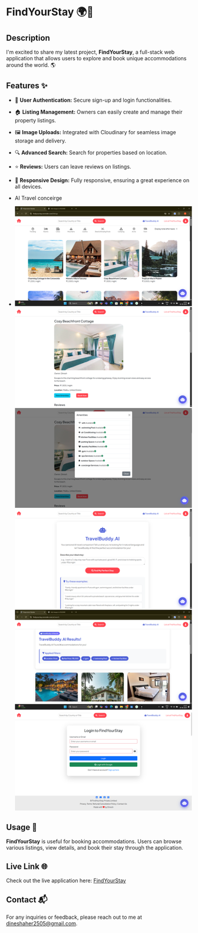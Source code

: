 # FindYourStay 🌍🏡

## Description
I'm excited to share my latest project, **FindYourStay**, a full-stack web application that allows users to explore and book unique accommodations around the world. 🌎

## Features ✨
- 🔐 **User Authentication:** Secure sign-up and login functionalities.
- 🏠 **Listing Management:** Owners can easily create and manage their property listings.
- 🖼️ **Image Uploads:** Integrated with Cloudinary for seamless image storage and delivery.
- 🔍 **Advanced Search:** Search for properties based on location.
- ⭐ **Reviews:** Users can leave reviews on listings.
- 📱 **Responsive Design:** Fully responsive, ensuring a great experience on all devices.
- AI Travel conceirge

- ![Homepage Screenshot](./public/images/image1.png)
![Listing details Screenshot](./public/images/image2.png)
![Listing Details Screenshot](./public/images/image3.png)
![TravelBuddy.AI Screenshot](./public/images/image4.png)
![TravelBuddy.AI Screenshot](./public/images/image5.png)
![Authentication page Screenshot](./public/images/image6.png)






## Usage 🏨
**FindYourStay** is useful for booking accommodations. Users can browse various listings, view details, and book their stay through the application.
## Live Link 🌐
Check out the live application here: [FindYourStay](https://findyourstay.onrender.com/listings)


## Contact 📬
For any inquiries or feedback, please reach out to me at [dineshaher2505@gmail.com](mailto:dineshaher2505@gmail.com).
